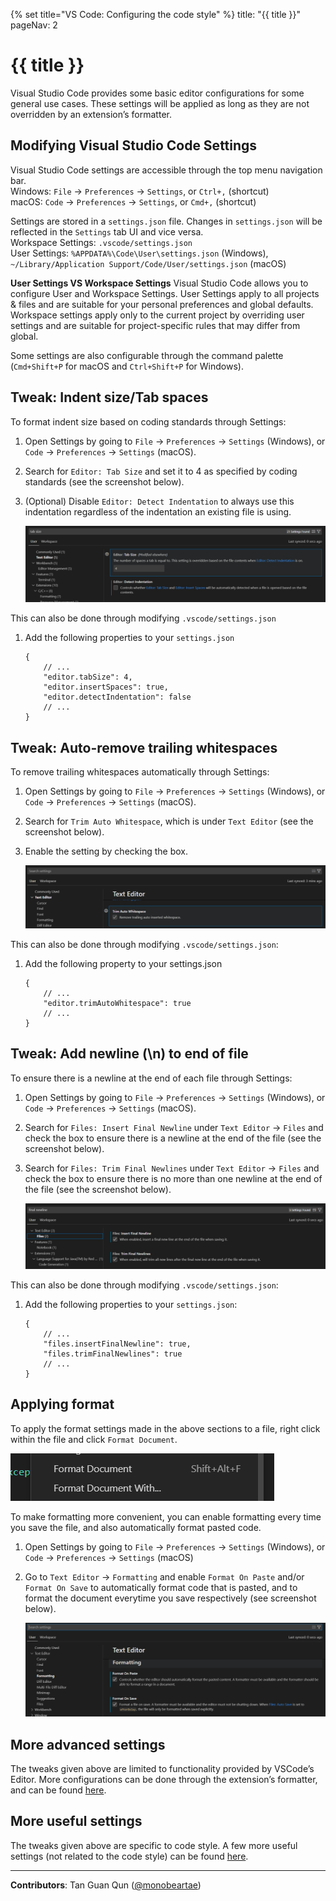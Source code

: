 {% set title="VS Code: Configuring the code style" %}
<frontmatter>
  title: "{{ title }}"
  pageNav: 2
</frontmatter>

<include src="../common/common-fragments.md#wip-warning" />

# {{ title }}

Visual Studio Code provides some basic editor configurations for some general use cases. These settings will be applied as long as they are not overridden by an extension’s formatter.

## Modifying Visual Studio Code Settings

Visual Studio Code settings are accessible through the top menu navigation bar.    
Windows: `File` → `Preferences` → `Settings`, or `Ctrl+,` (shortcut)    
macOS: `Code` → `Preferences` → `Settings`, or `Cmd+,` (shortcut)    

Settings are stored in a `settings.json` file. Changes in `settings.json` will be reflected in the `Settings` tab UI and vice versa.       
Workspace Settings: `.vscode/settings.json`    
User Settings: `%APPDATA%\Code\User\settings.json` (Windows), `~/Library/Application Support/Code/User/settings.json` (macOS)    

<box type="tip" seamless>

**User Settings VS Workspace Settings**
Visual Studio Code allows you to configure User and Workspace Settings. User Settings apply to all projects & files and are suitable for your personal preferences and global defaults. Workspace settings apply only to the current project by overriding user settings and are suitable for project-specific rules that may differ from global.
</box>

Some settings are also configurable through the command palette (`Cmd+Shift+P` for macOS and `Ctrl+Shift+P` for Windows).

## Tweak: Indent size/Tab spaces

To format indent size based on coding standards through Settings:
1. Open Settings by going to `File` → `Preferences` → `Settings` (Windows), or `Code` → `Preferences` → `Settings` (macOS).
1. Search for `Editor: Tab Size` and set it to 4 as specified by coding standards (see the screenshot below).
1. (Optional) Disable `Editor: Detect Indentation` to always use this indentation regardless of the indentation an existing file is using.

    ![](images/vscode/settings-tab-size.png)

This can also be done through modifying `.vscode/settings.json`
1. Add the following properties to your `settings.json`
    ```
    {
        // ...
        "editor.tabSize": 4,
        "editor.insertSpaces": true,
        "editor.detectIndentation": false
        // ...
    }
    ```

## Tweak: Auto-remove trailing whitespaces

To remove trailing whitespaces automatically through Settings:
1. Open Settings by going to `File` → `Preferences` → `Settings` (Windows), or `Code` → `Preferences` → `Settings` (macOS).
1. Search for `Trim Auto Whitespace`, which is under `Text Editor` (see the screenshot below).
1. Enable the setting by checking the box.

    ![](images/vscode/settings-trim-whitespace.png)


This can also be done through modifying `.vscode/settings.json`:
1. Add the following property to your settings.json
    ```
    {
        // ...
        "editor.trimAutoWhitespace": true
        // ...
    }
    ```

## Tweak: Add newline (\n) to end of file

To ensure there is a newline at the end of each file through Settings:

1. Open Settings by going to `File` → `Preferences` → `Settings` (Windows), or `Code` → `Preferences` → `Settings` (macOS).
1. Search for `Files: Insert Final Newline` under `Text Editor` → `Files` and check the box to ensure there is a newline at the end of the file (see the screenshot below).
1. Search for `Files: Trim Final Newlines` under `Text Editor` → `Files` and check the box to ensure there is no more than one newline at the end of the file (see the screenshot below).

    ![](images/vscode/settings-final-newline.png)

This can also be done through modifying `.vscode/settings.json`:
1. Add the following properties to your `settings.json`:
    ```
    {
        // ...
        "files.insertFinalNewline": true,
        "files.trimFinalNewlines": true
        // ...
    }
    ```

## Applying format

To apply the format settings made in the above sections to a file, right click within the file and click `Format Document`.

![](images/vscode/file-format-document.png)

To make formatting more convenient, you can enable formatting every time you save the file, and also automatically format pasted code.

1. Open Settings by going to `File` → `Preferences` → `Settings` (Windows), or `Code` → `Preferences` → `Settings` (macOS)
1. Go to `Text Editor` → `Formatting` and enable `Format On Paste` and/or `Format On Save` to automatically format code that is pasted, and to format the document everytime you save respectively (see screenshot below).

    ![](images/vscode/settings-format-on-save-on-paste.png)


## More advanced settings

The tweaks given above are limited to functionality provided by VSCode’s Editor. More configurations can be done through the extension’s formatter, and can be found [here](vscCodeStyleAdvanced.md).

## More useful settings

The tweaks given above are specific to code style. A few more useful settings (not related to the code style) can be found [here](vscUsefulSettings.md).

---

**Contributors**: Tan Guan Qun ([@monobeartae](https://github.com/monobeartae))
